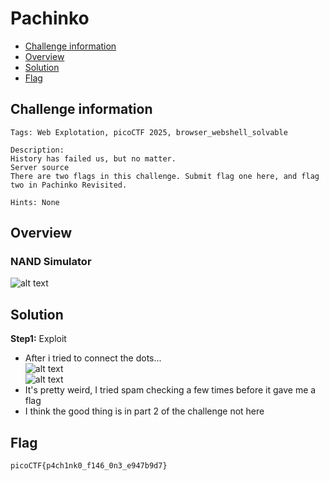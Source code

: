 # Pachinko
- [Challenge information](#challenge-information)
- [Overview](#overview)
- [Solution](#solution)
- [Flag](#flag)
## Challenge information
```text
Tags: Web Explotation, picoCTF 2025, browser_webshell_solvable

Description: 
History has failed us, but no matter.
Server source
There are two flags in this challenge. Submit flag one here, and flag two in Pachinko Revisited. 

Hints: None
```
## Overview
### NAND Simulator
![alt text](/CTF/picoCTF/Static/Images/Pachinko/image1.png)  
## Solution
**Step1:** Exploit  
* After i tried to connect the dots...  
![alt text](/CTF/picoCTF/Static/Images/Pachinko/image2.png)  
![alt text](/CTF/picoCTF/Static/Images/Pachinko/image3.png)  
* It's pretty weird, I tried spam checking a few times before it gave me a flag  
* I think the good thing is in part 2 of the challenge not here  
## Flag
`picoCTF{p4ch1nk0_f146_0n3_e947b9d7}`